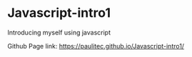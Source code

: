# Javascript-intro1
Introducing myself using javascript

Github Page link: https://paulitec.github.io/Javascript-intro1/
